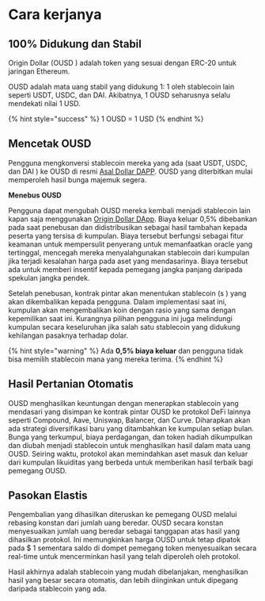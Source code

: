 # Cara kerjanya

## 100% Didukung dan Stabil

Origin Dollar  \(OUSD \) adalah token yang sesuai dengan ERC-20 untuk jaringan Ethereum.

OUSD adalah mata uang stabil yang didukung 1: 1 oleh stablecoin lain seperti USDT, USDC, dan DAI. Akibatnya, 1 OUSD seharusnya selalu mendekati nilai 1 USD.

{% hint style="success" %}
1 OUSD = 1 USD
{% endhint %}

## Mencetak OUSD

Pengguna mengkonversi stablecoin mereka yang ada  \(saat USDT, USDC, dan DAI \) ke OUSD di resmi [Asal Dollar DAPP](https://github.com/oplabs/origin-dollar-docs/tree/5be515cd72ff5af4b4d03d839b8dd1ae656424cd/www.ousd.com). OUSD yang diterbitkan mulai memperoleh hasil bunga majemuk segera.

**Menebus OUSD**

Pengguna dapat mengubah OUSD mereka kembali menjadi stablecoin lain kapan saja menggunakan [Origin Dollar DApp](https://github.com/oplabs/origin-dollar-docs/tree/5be515cd72ff5af4b4d03d839b8dd1ae656424cd/www.ousd.com). Biaya keluar 0,5% dibebankan pada saat penebusan dan didistribusikan sebagai hasil tambahan kepada peserta yang tersisa di kumpulan. Biaya tersebut berfungsi sebagai fitur keamanan untuk mempersulit penyerang untuk memanfaatkan oracle yang tertinggal, mencegah mereka menyalahgunakan stablecoin dari kumpulan jika terjadi kesalahan harga pada aset yang mendasarinya. Biaya tersebut ada untuk memberi insentif kepada pemegang jangka panjang daripada spekulan jangka pendek.

Setelah penebusan, kontrak pintar akan menentukan stablecoin  \(s \) yang akan dikembalikan kepada pengguna. Dalam implementasi saat ini, kumpulan akan mengembalikan koin dengan rasio yang sama dengan kepemilikan saat ini. Kurangnya pilihan pengguna ini juga melindungi kumpulan secara keseluruhan jika salah satu stablecoin yang didukung kehilangan pasaknya terhadap dolar.

{% hint style="warning" %}
Ada **0,5% biaya keluar** dan pengguna tidak bisa memilih stablecoin mana yang mereka terima.
{% endhint %}

## Hasil Pertanian O**tomatis**

OUSD menghasilkan keuntungan dengan menerapkan stablecoin yang mendasari yang disimpan ke kontrak pintar OUSD ke protokol DeFi lainnya seperti Compound, Aave, Uniswap, Balancer, dan Curve. Diharapkan akan ada strategi diversifikasi baru yang ditambahkan ke kumpulan setiap bulan. Bunga yang terkumpul, biaya perdagangan, dan token hadiah dikumpulkan dan diubah menjadi stablecoin untuk menghasilkan hasil dalam mata uang OUSD. Seiring waktu, protokol akan memindahkan aset masuk dan keluar dari kumpulan likuiditas yang berbeda untuk memberikan hasil terbaik bagi pemegang OUSD.

## **Pasokan Elastis**

Pengembalian yang dihasilkan diteruskan ke pemegang OUSD melalui rebasing konstan dari jumlah uang beredar. OUSD secara konstan menyesuaikan jumlah uang beredar sebagai tanggapan atas hasil yang dihasilkan protokol. Ini memungkinkan harga OUSD untuk tetap dipatok pada $ 1 sementara saldo di dompet pemegang token menyesuaikan secara real-time untuk mencerminkan hasil yang telah diperoleh oleh protokol.

Hasil akhirnya adalah stablecoin yang mudah dibelanjakan, menghasilkan hasil yang besar secara otomatis, dan lebih diinginkan untuk dipegang daripada stablecoin yang ada.

